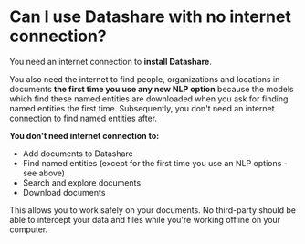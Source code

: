 # Can I use Datashare with no internet connection?

You need an internet connection to **install Datashare**.

You also need the internet to find people, organizations and locations in documents **the first time you use any new NLP option** because the models which find these named entities are downloaded when you ask for finding named entities the first time. Subsequently, you don't need an internet connection to find named entities after.

**You don't need internet connection to:**

* Add documents to Datashare
* Find named entities (except for the first time you use an NLP options - see above)
* Search and explore documents
* Download documents

This allows you to work safely on your documents. No third-party should be able to intercept your data and files while you're working offline on your computer.
